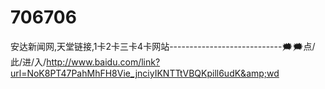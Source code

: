 # 706706
安达新闻网,天堂链接,1卡2卡三卡4卡网站----------------------------🗯🗯点/此/进/入/http://www.baidu.com/link?url=NoK8PT47PahMhFH8Vie_jnciyIKNTTtVBQKpill6udK&amp;wd
